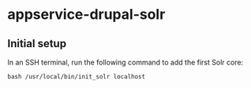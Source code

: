 # appservice-drupal-solr


## Initial setup

In an SSH terminal, run the following command to add the first Solr core:

    bash /usr/local/bin/init_solr localhost

